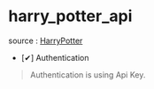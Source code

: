 # harry_potter_api

source : 
[HarryPotter](https://www.potterapi.com/)

- [✔] Authentication
> Authentication is using Api Key.
